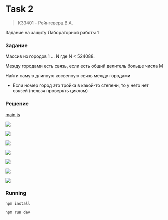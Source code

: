 # Task 2
> K33401 - Рейнгеверц В.А.

Задание на защиту Лабораторной работы 1

### Задание
Массив из городов 1 … N где N < 524088. 

Между городами есть связь, если есть общий делитель больше числа M

Найти самую длинную косвенную связь между городами

- Если номер город это тройка в какой-то степени, то у него нет связей (нельзя проверять циклом)

### Решение

[main.js](main.js#L129)

![](https://i.imgur.com/MlxeXTA.png)

![](https://i.imgur.com/6pi9eqz.png)


![](https://i.imgur.com/rk6stv5.png)

![](https://i.imgur.com/24sfz7v.png)

![](https://i.imgur.com/CXwsCJL.png)

![](https://i.imgur.com/Kajvej9.jpeg)

![](https://i.imgur.com/U8ehHod.jpeg)


### Running

```
npm install
```

```
npm run dev
```
